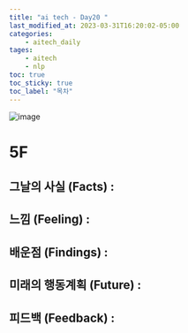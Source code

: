 ```yaml
---
title: "ai tech - Day20 "
last_modified_at: 2023-03-31T16:20:02-05:00
categories:
    - aitech_daily
tages:
    - aitech
    - nlp
toc: true
toc_sticky: true
toc_label: "목차"
---
```


![image](../../../image/aitech.png)


# 5F
## 그날의 사실 (Facts) :

## 느낌 (Feeling) :

## 배운점 (Findings) :

## 미래의 행동계획 (Future) :

## 피드백 (Feedback) :